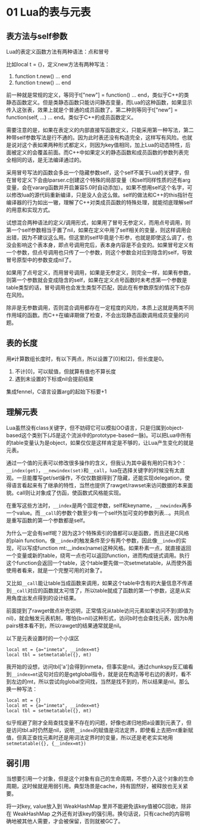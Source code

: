# 01 Lua的表与元表

## 表方法与self参数

Lua的表定义函数方法有两种语法：点和冒号

比如local t = {}，定义new方法有两种写法：

1. function  t.new()  ...  end
2. function  t:new()  ...  end

前一种就是常规的定义，等同于t["new"] = function() ... end，类似于C++的类静态函数定义。但是类静态函数只能访问静态变量，而Lua的这种函数，如果显示传入这张表，效果上就是个普通的成员函数了。第二种则等同于t["new"] = function(self, ...) ... end。类似于C++的成员函数定义。

需要注意的是，如果在表定义的内部直接写函数定义，只能采用第一种写法，第二种带self参数写法是行不通的。因为此时表还没有构造完全，这样写有风险。也就是说对这个表如果两种形式都定义，则因为key值相同，加上Lua的动态特性，后面被定义的会覆盖前面。而C++中如果定义的静态函数和成员函数的参数列表完全相同的话，是无法编译通过的。

采用冒号写法的函数会多出一个隐藏参数self，这个self不属于Lua的关键字，但在冒号定义下会由lparser.c创建这个特殊的局部变量（和self同样性质的还有arg变量，会在vararg函数并开启兼容5.0时自动添加）。如果不想用self这个名字，可以修改lua的源代码重新编译，只是没人会这么做。self的做法和C++的this指针在编译器的行为如出一辙，理解了C++对类成员函数的特殊处理，就能彻底理解self的用意和实现方式。

试想混合两种语法的定义/调用形式，如果用了冒号无参定义，而用点号调用，则第一个self参数相当于置了nil，如果在定义中用了self相关的变量，则这样调用会出错，因为不建议这么用。但这里的self毕竟是个形参，也就是即使这么调了，也没会影响这个表本身，即点号调用完后，表本身内容是不会变的。如果冒号定义有一个参数，但点号调用也只传了一个参数，则这个参数会对应到隐含的self，导致冒号原型中的参数变成nil了。

如果用了点号定义，而用冒号调用，如果是无参定义，则完全一样，如果有参数，则第一个参数就会变成隐含的self，如果在定义点号函数时未考虑第一个参数是table类型的话，冒号调用也会发生类型不匹配，因此在有参数原型的情况下也存在风险。

除非是无参数调用，否则混合调用都存在一定程度的风险，本质上这就是两类不同作用域的函数。而C++在编译期做了检查，不会出现静态函数调用成员变量的问题。

## 表的长度

用`#`计算数组长度时，有以下两点，所以设置了[0]和[2]，但长度是0。

1. 不计[0]，可以赋值，但就算有值也不算长度
2. 遇到未设置的下标或nil会提前结束

集成fennel，C语言设置arg的起始下标要+1

## 理解元表

Lua虽然没有class关键字，但不妨碍它可以模拟OO语言，只是归属到object-based这个类别下(JS是这个流派中的prototype-based一脉)。可以把Lua中所有的table变量认为是object，如果仅仅是这样肯定是不够的，让Lua产生变化的就是元表。

通过一个值的元表可以修改很多操作的含义，但我认为其中最有用的只有3个：`__index(get)`，`__newindex(set)`和`__call`，lua在选择关键字的时候没有太直观。一旦能覆写get/set操作，不仅仅数据得到了隐藏，还能实现delegation，使得语言看起来有了继承的特性，当然也提供了rawget/rawset来访问数据的本来面貌。call则让对象成了仿函，使函数式风格能实现。

在重写这些方法时，`__index`是两个固定参数，self和keyname，`__newindex`再多一个value。而`__call`的参数个数至少有一个self外加可变的参数列表...。共同点是重写函数的第一个参数都是self。

为什么一定会有self呢？因为这3个特殊索引的值都可以是函数，而且还是C风格的plain function。像`__index`的触发条件至少有两个参数，因此像`__index`的实现，可以写成function mt:__index(name)这种风格。如果朴素一点，就直接返回一个变量或新的table，绕弯一点也可以返回function，进而构成链式调用。执行这个function会返回一个table，这个table要先做一次setmetatable，从而使外面使用者看来，就是一个完整可用的对象了。

又比如`__call`能让table当成函数来调用，如果这个table中含有的大量信息不传递到`__call`对应的函数就太可惜了，所以table就成了函数的第一个参数，这是从实用角度出发点得到的设计结果。

前面提到了rawget做点补充说明，正常情况从table访问元素如果访问不到(即值为nil)，就会触发元表机制，哪怕{b=nil}这种形式，访问b时也会查找元表，因为b用pairs根本看不到，所以rawget的结果通常就是nil。

以下是元表设置时的一个小误区

```
local mt = {a="inmeta", __index=mt}
local tbl = setmetatable({}, mt)
```

我开始的设想，访问tbl['a']会得到inmeta，但事实是nil。通过chunkspy反汇编看到`__index=mt`这句对应的是getglobal指令，就是说在构造等号右边的表时，看不到左边的mt，所以尝试向global空间找，当然是找不到的，所以结果是nil。那么换一种写法：

```
local mt = {}
local mt = {a="inmeta", __index=mt}
local tbl = setmetatable({}, mt)
```

似乎规避了刚才全局查找变量不存在的问题，好像也递归地把a设置到元表了，但是访问tbl.a时仍然是nil，说明`__index`的赋值是词法定界，即使看上去把mt重新赋值，但真正查找元素时还是用词法定界时的变量，所以还是老老实实地用`setmetatable({}, {__index=mt})`

## 弱引用

当想要引用一个对象，但是这个对象有自己的生命周期，不想介入这个对象的生命周期，这时候就是用弱引用。典型场景是cache，持有固然好，被释放也无关紧要。

将一对key, value放入到 WeakHashMap 里并不能避免该key值被GC回收，除非在 WeakHashMap 之外还有对该key的强引用。换句话说，只有cache的内容明确地被其他人需要，才会被保留，否则就被GC了。

